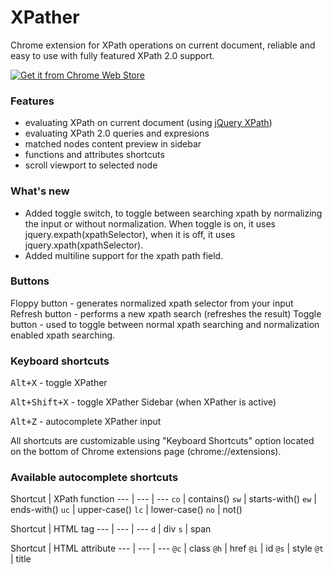 # XPather

Chrome extension for XPath operations on current document, reliable and easy to use with fully featured XPath 2.0 support.

[![Get it from Chrome Web Store][logo]](https://chrome.google.com/webstore/detail/hjogncmeicjejlbjkmjikegidahpcpmj/publish-delayed)

### Features

- evaluating XPath on current document (using [jQuery XPath](https://github.com/ldilov/jquery-xpath))
- evaluating XPath 2.0 queries and expresions
- matched nodes content preview in sidebar
- functions and attributes shortcuts
- scroll viewport to selected node

### What's new

- Added toggle switch, to toggle between searching xpath by normalizing the input or without normalization. When toggle is on, it uses jquery.expath(xpathSelector), when it is off, it uses jquery.xpath(xpathSelector).
- Added multiline support for the xpath path field.

### Buttons

Floppy button - generates normalized xpath selector from your input
Refresh button - performs a new xpath search (refreshes the result)
Toggle button - used to toggle between normal xpath searching and normalization enabled xpath searching.

### Keyboard shortcuts

<kbd>Alt+X</kbd> - toggle XPather

<kbd>Alt+Shift+X</kbd> - toggle XPather Sidebar (when XPather is active)

<kbd>Alt+Z</kbd> - autocomplete XPather input

All shortcuts are customizable using "Keyboard Shortcuts" option located on the bottom of Chrome extensions page (chrome://extensions).

### Available autocomplete shortcuts

Shortcut | XPath function
--- | --- | ---
`co` | contains()
`sw` | starts-with()
`ew` | ends-with()
`uc` | upper-case()
`lc` | lower-case()
`no` | not()

Shortcut | HTML tag
--- | --- | ---
`d` | div
`s` | span

Shortcut | HTML attribute
--- | --- | ---
`@c` | class
`@h` | href
`@i` | id
`@s` | style
`@t` | title

[logo]: https://developer.chrome.com/webstore/images/ChromeWebStore_BadgeWBorder_v2_206x58.png "Get it from Chrome Web Store!"
